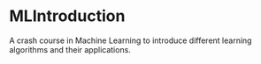 # MLIntroduction
A crash course in Machine Learning to introduce different learning algorithms and their applications.

